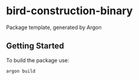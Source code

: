 # bird-construction-binary

Package template, generated by Argon

## Getting Started

To build the package use:

```bash
argon build
```
